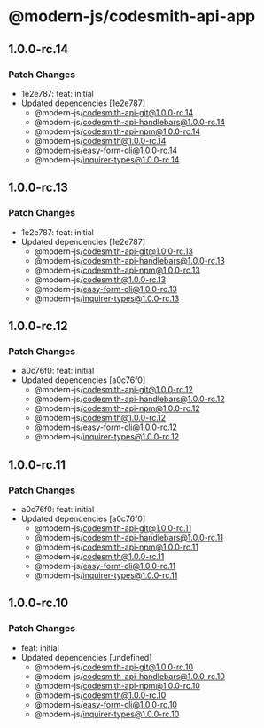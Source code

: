 # @modern-js/codesmith-api-app

## 1.0.0-rc.14

### Patch Changes

- 1e2e787: feat: initial
- Updated dependencies [1e2e787]
  - @modern-js/codesmith-api-git@1.0.0-rc.14
  - @modern-js/codesmith-api-handlebars@1.0.0-rc.14
  - @modern-js/codesmith-api-npm@1.0.0-rc.14
  - @modern-js/codesmith@1.0.0-rc.14
  - @modern-js/easy-form-cli@1.0.0-rc.14
  - @modern-js/inquirer-types@1.0.0-rc.14

## 1.0.0-rc.13

### Patch Changes

- 1e2e787: feat: initial
- Updated dependencies [1e2e787]
  - @modern-js/codesmith-api-git@1.0.0-rc.13
  - @modern-js/codesmith-api-handlebars@1.0.0-rc.13
  - @modern-js/codesmith-api-npm@1.0.0-rc.13
  - @modern-js/codesmith@1.0.0-rc.13
  - @modern-js/easy-form-cli@1.0.0-rc.13
  - @modern-js/inquirer-types@1.0.0-rc.13

## 1.0.0-rc.12

### Patch Changes

- a0c76f0: feat: initial
- Updated dependencies [a0c76f0]
  - @modern-js/codesmith-api-git@1.0.0-rc.12
  - @modern-js/codesmith-api-handlebars@1.0.0-rc.12
  - @modern-js/codesmith-api-npm@1.0.0-rc.12
  - @modern-js/codesmith@1.0.0-rc.12
  - @modern-js/easy-form-cli@1.0.0-rc.12
  - @modern-js/inquirer-types@1.0.0-rc.12

## 1.0.0-rc.11

### Patch Changes

- a0c76f0: feat: initial
- Updated dependencies [a0c76f0]
  - @modern-js/codesmith-api-git@1.0.0-rc.11
  - @modern-js/codesmith-api-handlebars@1.0.0-rc.11
  - @modern-js/codesmith-api-npm@1.0.0-rc.11
  - @modern-js/codesmith@1.0.0-rc.11
  - @modern-js/easy-form-cli@1.0.0-rc.11
  - @modern-js/inquirer-types@1.0.0-rc.11

## 1.0.0-rc.10

### Patch Changes

- feat: initial
- Updated dependencies [undefined]
  - @modern-js/codesmith-api-git@1.0.0-rc.10
  - @modern-js/codesmith-api-handlebars@1.0.0-rc.10
  - @modern-js/codesmith-api-npm@1.0.0-rc.10
  - @modern-js/codesmith@1.0.0-rc.10
  - @modern-js/easy-form-cli@1.0.0-rc.10
  - @modern-js/inquirer-types@1.0.0-rc.10

